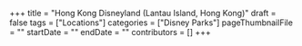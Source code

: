 +++
title = "Hong Kong Disneyland (Lantau Island, Hong Kong)"
draft = false
tags = ["Locations"]
categories = ["Disney Parks"]
pageThumbnailFile = ""
startDate = ""
endDate = ""
contributors = []
+++
